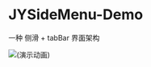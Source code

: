 # JYSideMenu-Demo
一种 侧滑 + tabBar 界面架构

![(演示动画)](http://images.cnblogs.com/cnblogs_com/weijingyun/712268/o_JYSideMenu-Demo.gif)

